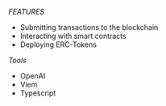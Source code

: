 *FEATURES*

- Submitting transactions to the blockchain
- Interacting with smart contracts
- Deploying ERC-Tokens

*Tools*

- OpenAI 
- Viem
- Typescript